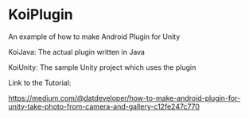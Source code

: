 # KoiPlugin

An example of how to make Android Plugin for Unity

KoiJava: The actual plugin written in Java

KoiUnity: The sample Unity project which uses the plugin

Link to the Tutorial:

https://medium.com/@datdeveloper/how-to-make-android-plugin-for-unity-take-photo-from-camera-and-gallery-c12fe247c770